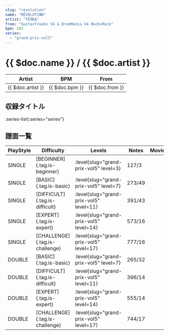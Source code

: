 ```yaml
---
slug: "revolution"
name: "RЁVOLUTIФN"
artist: "TЁЯRA"
from: "GuitarFreaks V4 & DrumMania V4 Яock×Rock"
bpm: 202
series:
  - "grand-prix-vol5"
---
```


# {{ $doc.name }} / {{ $doc.artist }}

|Artist|BPM|From|
|------|---|----|
|{{ $doc.artist }}|{{ $doc.bpm }}|{{ $doc.from }}|

## 収録タイトル

:series-list{:series="series"}

## 譜面一覧

|PlayStyle|Difficulty|Levels|Notes|Movie|
|---------|----------|------|-----|-----|
|SINGLE|[BEGINNER]{.tag.is-beginner}|<div class="field is-grouped is-grouped-multiline"> :level{slug="grand-prix-vol5" level=3}</div>|127/3||
|SINGLE|[BASIC]{.tag.is-basic}|<div class="field is-grouped is-grouped-multiline"> :level{slug="grand-prix-vol5" level=7}</div>|273/49||
|SINGLE|[DIFFICULT]{.tag.is-difficult}|<div class="field is-grouped is-grouped-multiline"> :level{slug="grand-prix-vol5" level=11}</div>|391/43||
|SINGLE|[EXPERT]{.tag.is-expert}|<div class="field is-grouped is-grouped-multiline"> :level{slug="grand-prix-vol5" level=14}</div>|573/16||
|SINGLE|[CHALLENGE]{.tag.is-challenge}|<div class="field is-grouped is-grouped-multiline"> :level{slug="grand-prix-vol5" level=17}</div>|777/16||
|DOUBLE|[BASIC]{.tag.is-basic}|<div class="field is-grouped is-grouped-multiline"> :level{slug="grand-prix-vol5" level=7}</div>|265/32||
|DOUBLE|[DIFFICULT]{.tag.is-difficult}|<div class="field is-grouped is-grouped-multiline"> :level{slug="grand-prix-vol5" level=11}</div>|396/14||
|DOUBLE|[EXPERT]{.tag.is-expert}|<div class="field is-grouped is-grouped-multiline"> :level{slug="grand-prix-vol5" level=14}</div>|555/14||
|DOUBLE|[CHALLENGE]{.tag.is-challenge}|<div class="field is-grouped is-grouped-multiline"> :level{slug="grand-prix-vol5" level=17}</div>|744/17||
